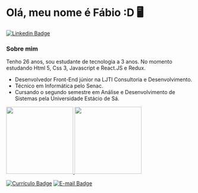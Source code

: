 # Olá, meu nome é Fábio :D 🖥

<!-- [![Github Badge](https://img.shields.io/badge/-Github-000?style=flat-square&logo=Github&logoColor=white&link=https://github.com/fabiolins1995)](https://github.com/fabiolins1995) -->
[![Linkedin Badge](https://img.shields.io/badge/-LinkedIn-blue?style=flat-square&logo=Linkedin&logoColor=white&link=https://www.linkedin.com/in/fabiolins1995/)](https://www.linkedin.com/in/fabiolins1995/)

### Sobre mim
Tenho 26 anos, sou estudante de tecnologia a 3 anos.
No momento estudando Html 5, Css 3, Javascript e React.JS e Redux.
* Desenvolvedor Front-End júnior na LJTI Consultoria e Desenvolvimento.
* Técnico em Informática pelo Senac.
* Cursando o segundo semestre em Análise e Desenvolvimento de Sistemas pela Universidade Estácio de Sá.

<div>
  <a href="https://github.com/fabiolins1995">
  <img height="180em" src="https://git-hub-readme-stats.vercel.app/api?username=fabiolins1995&show_icons=true&theme=dracula&include_all_commits=true&count_private=true"/>
  <img height="180em" src="https://git-hub-readme-stats.vercel.app/api/top-langs/?username=fabiolins1995&layout=compact&langs_count=16&theme=dracula"/>
</div>
  
[![Currículo Badge](https://img.shields.io/badge/-Currículo-red?style=for-the-badge&logo=appveyor&logoColor=white&link=https://github.com/fabiolins1995)](https://drive.google.com/file/d/16-_zOdO--CTNpg-ID3h5aJufwtqkgCnZ/view?usp=sharing)
[![E-mail Badge](https://img.shields.io/badge/-Email-purple?style=for-the-badge&logo=appveyor&logoColor=white&link=https://github.com/fabiolins1995)](mailto:fabio.orlandini@yahoo.com.br)


